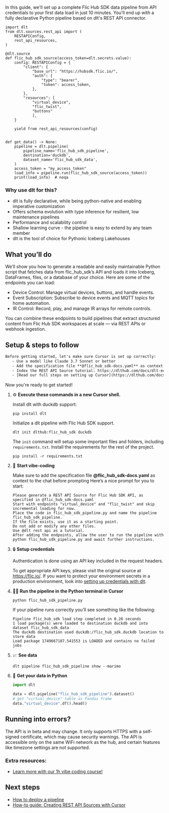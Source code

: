 In this guide, we'll set up a complete Flic Hub SDK data pipeline from API credentials to your first data load in just 10 minutes. You'll end up with a fully declarative Python pipeline based on dlt's REST API connector.

```python-outcome
import dlt
from dlt.sources.rest_api import (
    RESTAPIConfig,
    rest_api_resources,
)

@dlt.source
def flic_hub_sdk_source(access_token=dlt.secrets.value):
    config: RESTAPIConfig = {
        "client": {
            "base_url": "https://hubsdk.flic.io/",
            "auth": {
                "type": "bearer",
                "token": access_token,
            },
        },
        "resources": [
            "virtual_device",
            "flic_twist",
            "buttons"
            ],
    }

    yield from rest_api_resources(config)


def get_data() -> None:
    pipeline = dlt.pipeline(
        pipeline_name='flic_hub_sdk_pipeline',
        destination='duckdb',
        dataset_name='flic_hub_sdk_data', 
    )
    access_token = "my_access_token"
    load_info = pipeline.run(flic_hub_sdk_source(access_token))
    print(load_info)  # noqa
```

### Why use dlt for this?

- dlt is fully declarative, while being python-native and enabling imperative customization
- Offers schema evolution with type inference for resilient, low maintenance pipelines
- Performance and scalability control
- Shallow learning curve - the pipeline is easy to extend by any team member
- dlt is the tool of choice for Pythonic Iceberg Lakehouses

## What you’ll do

We’ll show you how to generate a readable and easily maintainable Python script that fetches data from flic_hub_sdk’s API and loads it into Iceberg, DataFrames, files, or a database of your choice. Here are some of the endpoints you can load:

- Device Control: Manage virtual devices, buttons, and handle events.
- Event Subscription: Subscribe to device events and MQTT topics for home automation.
- IR Control: Record, play, and manage IR arrays for remote controls.

You can combine these endpoints to build pipelines that extract structured content from Flic Hub SDK workspaces at scale — via REST APIs or webhook ingestion.

## Setup & steps to follow

```default
Before getting started, let's make sure Cursor is set up correctly:
   - Use a model like Claude 3.7 Sonnet or better
   - Add the specification file **@flic_hub_sdk-docs.yaml** as context
   - Index the REST API Source tutorial: https://dlthub.com/docs/dlt-ecosystem/verified-sources/rest_api/ and add it to context as **@dlt rest api**
   - [Read our full steps on setting up Cursor](https://dlthub.com/docs/dlt-ecosystem/llm-tooling/cursor-restapi#23-configuring-cursor-with-documentation)
```

Now you're ready to get started! 

1. ⚙️ **Execute these commands in a new Cursor shell.**
    
    Install dlt with duckdb support:
    ```shell
    pip install dlt
    ```

    Initialize a dlt pipeline with Flic Hub SDK support.
    ```shell
    dlt init dlthub:flic_hub_sdk duckdb
    ```

    The `init` command will setup some important files and folders, including `requirements.txt`. Install the requirements for the rest of the project.
    ```shell
    pip install -r requirements.txt
    ```
    
2. 🤠 **Start vibe-coding**
    
    Make sure to add the specification file **@flic_hub_sdk-docs.yaml** as context to the chat before prompting
    Here’s a nice prompt for you to start: 
    
    ```prompt
    Please generate a REST API Source for Flic Hub SDK API, as specified in @flic_hub_sdk-docs.yaml 
    Start with endpoints "virtual_device" and "flic_twist" and skip incremental loading for now. 
    Place the code in flic_hub_sdk_pipeline.py and name the pipeline flic_hub_sdk_pipeline. 
    If the file exists, use it as a starting point. 
    Do not add or modify any other files. 
    Use @dlt rest api as a tutorial. 
    After adding the endpoints, allow the user to run the pipeline with python flic_hub_sdk_pipeline.py and await further instructions.
    ```

    
3. 🔒 **Setup credentials** 
    
    Authentication is done using an API key included in the request headers.
    
    To get appropriate API keys, please visit the original source at https://flic.io/.
    If you want to protect your environment secrets in a production environment, look into [setting up credentials with dlt](https://dlthub.com/docs/walkthroughs/add_credentials).
    
4. 🏃‍♀️ **Run the pipeline in the Python terminal in Cursor**
    
    ```shell
    python flic_hub_sdk_pipeline.py
    ```
    
    If your pipeline runs correctly you’ll see something like the following:
    
    ```shell
    Pipeline flic_hub_sdk load step completed in 0.26 seconds
    1 load package(s) were loaded to destination duckdb and into dataset flic_hub_sdk_data
    The duckdb destination used duckdb:/flic_hub_sdk.duckdb location to store data
    Load package 1749667187.541553 is LOADED and contains no failed jobs
    ```
    
5. 📈 **See data**
    
    ```shell
    dlt pipeline flic_hub_sdk_pipeline show --marimo
    ```
    
6. 🐍 **Get your data in Python**
    
    ```python
    import dlt

   data = dlt.pipeline("flic_hub_sdk_pipeline").dataset()
   # get "virtual_device" table as Pandas frame
   data."virtual_device".df().head()
    ```

## Running into errors?

The API is in beta and may change. It only supports HTTPS with a self-signed certificate, which may cause security warnings. The API is accessible only on the same WiFi network as the hub, and certain features like timezone settings are not supported.

### Extra resources:

- [Learn more with our 1h vibe coding course!](https://www.youtube.com/watch?v=GGid70rnJuM)

## Next steps

- [How to deploy a pipeline](https://dlthub.com/docs/walkthroughs/deploy-a-pipeline)
- [How-to guide: Creating REST API Sources with Cursor](https://dlthub.com/docs/dlt-ecosystem/llm-tooling/cursor-restapi)